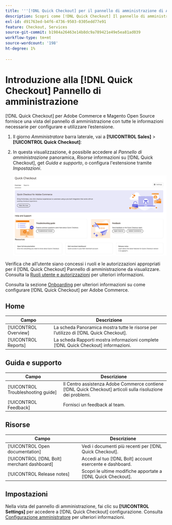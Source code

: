 ```yaml
---
title: '''[!DNL Quick Checkout] per il pannello di amministrazione di Adobe Commerce"'
description: Scopri come [!DNL Quick Checkout] Il pannello di amministrazione può aiutarti a integrare, configurare e visualizzare correttamente l’estensione.
exl-id: d91763ed-b4f6-4736-9503-0305edd77e91
feature: Checkout, Services
source-git-commit: b1984a26463e14b8dc9a789421e49e5ea81ad039
workflow-type: tm+mt
source-wordcount: '198'
ht-degree: 1%

---
```


# Introduzione alla [!DNL Quick Checkout] Pannello di amministrazione

[!DNL Quick Checkout] per Adobe Commerce e Magento Open Source fornisce una vista del pannello di amministrazione con tutte le informazioni necessarie per configurare e utilizzare l’estensione.

1. Il giorno _Amministratore_ barra laterale, vai a **[!UICONTROL Sales]** > **[!UICONTROL Quick Checkout]**:
1. In questa visualizzazione, è possibile accedere al _Pannello di amministrazione_ panoramica, _Risorse_ informazioni su [!DNL Quick Checkout], get _Guida e supporto_, o configura l&#39;estensione tramite _Impostazioni_.

   ![Menu Check-Out rapido](assets/admin-panel-view.png)

Verifica che all’utente siano concessi i ruoli e le autorizzazioni appropriati per il [!DNL Quick Checkout] Pannello di amministrazione da visualizzare. Consulta la [Ruoli utente e autorizzazioni](../quick-checkout/user-roles-setup.md) per ulteriori informazioni.

Consulta la sezione [Onboarding](../quick-checkout/onboarding.md) per ulteriori informazioni su come configurare [!DNL Quick Checkout] per Adobe Commerce.

## Home

| Campo | Descrizione |
|---|---|
| [!UICONTROL Overview] | La scheda Panoramica mostra tutte le risorse per l’utilizzo di [!DNL Quick Checkout]. |
| [!UICONTROL Reports] | La scheda Rapporti mostra informazioni complete [!DNL Quick Checkout] informazioni. |

## Guida e supporto

| Campo | Descrizione |
|---|---|
| [!UICONTROL Troubleshooting guide] | Il Centro assistenza Adobe Commerce contiene [!DNL Quick Checkout] articoli sulla risoluzione dei problemi. |
| [!UICONTROL Feedback] | Fornisci un feedback al team. |

## Risorse

| Campo | Descrizione |
|---|---|
| [!UICONTROL Open documentation] | Vedi i documenti più recenti per [!DNL Quick Checkout]. |
| [!UICONTROL [!DNL Bolt] merchant dashboard] | Accedi al tuo [!DNL Bolt] account esercente e dashboard. |
| [!UICONTROL Release notes] | Scopri le ultime modifiche apportate a [!DNL Quick Checkout]. |

## Impostazioni

Nella vista del pannello di amministrazione, fai clic su **[!UICONTROL Settings]** per accedere a [!DNL Quick Checkout] configurazione. Consulta [Configurazione amministratore](onboarding.md#complete-admin-configuration) per ulteriori informazioni.
